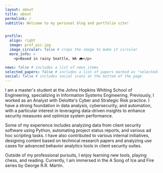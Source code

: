 ```yaml
---
layout: about
title: about
permalink: /
subtitle: Welcome to my personal blog and portfolio site!


profile:
  align: right
  image: prof_pic.jpg
  image_circular: false # crops the image to make it circular
  more_info: >
    <p>Based in rainy Seattle, WA 🌧️</p>

news: false # includes a list of news items
selected_papers: false # includes a list of papers marked as "selected={true}"
social: false # includes social icons at the bottom of the page
---
```


I am a master's student at the Johns Hopkins Whiting School of Engineering, specializing in Information Systems Engineering. Previously, I worked as an Analyst with Deloitte's Cyber and Strategic Risk practice. I have a strong foundation in data analysis, cybersecurity, and automation, with a particular interest in leveraging data-driven insights to enhance security measures and optimize system performance.

Some of my experience includes analyzing data from client security software using Python, automating project status reports, and various ad hoc scripting tasks. I have also contributed to various internal initiatives, designing content based on technical research papers and analyzing use cases for advanced behavior analytics tools in client security suites.

Outside of my professional pursuits, I enjoy learning new tools, playing chess, and reading. Currently, I am immersed in the A Song of Ice and Fire series by George R.R. Martin.
